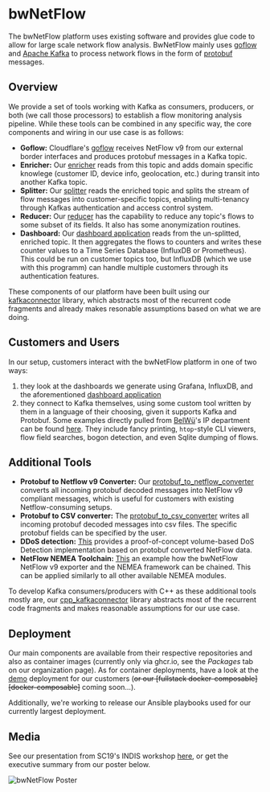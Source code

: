 # bwNetFlow

The bwNetFlow platform uses existing software and provides glue code to allow
for large scale network flow analysis. BwNetFlow mainly uses [goflow][goflow]
and [Apache Kafka][kafka] to process network flows in the form of
[protobuf][protobuf] messages.

## Overview

We provide a set of tools working with Kafka as consumers, producers, or both
(we call those processors) to establish a flow monitoring analysis pipeline.
While these tools can be combined in any specific way, the core components and
wiring in our use case is as follows:

- **Goflow:** Cloudflare's [goflow][goflow] receives NetFlow v9 from our
  external border interfaces and produces protobuf messages in a Kafka topic.
- **Enricher:** Our [enricher][enricher] reads from this topic and adds domain
  specific knowlege (customer ID, device info, geolocation, etc.) during
  transit into another Kafka topic.
- **Splitter:** Our [splitter][splitter] reads the enriched topic and splits
  the stream of flow messages into customer-specific topics, enabling
  multi-tenancy through Kafkas authentication and access control system.
- **Reducer:** Our [reducer][reducer] has the capability to reduce any topic's
  flows to some subset of its fields. It also has some anonymization routines.
- **Dashboard:** Our [dashboard application][dashboard] reads from the
  un-splitted, enriched topic. It then aggregates the flows to counters and
  writes these counter values to a Time Series Database (InfluxDB or
  Prometheus). This could be run on customer topics too, but InfluxDB (which we
  use with this programm) can handle multiple customers through its
  authentication features.

These components of our platform have been built using our
[kafkaconnector][kafkaconnector] library, which abstracts most of the recurrent
code fragments and already makes resonable assumptions based on what we are doing.

## Customers and Users

In our setup, customers interact with the bwNetFlow platform in one of two ways:

1. they look at the dashboards we generate using Grafana, InfluxDB, and the
   aforementioned [dashboard application][dashboard]
2. they connect to Kafka themselves, using some custom tool written by them in
   a language of their choosing, given it supports Kafka and Protobuf. Some
   examples directly pulled from [BelWü][belwue]'s IP department can be found
   [here][python-consumers]. They include fancy printing, `htop`-style CLI
   viewers, flow field searches, bogon detection, and even Sqlite dumping of
   flows.

## Additional Tools

- **Protobuf to Netflow v9 Converter:** Our
  [protobuf_to_netflow_converter][pb2nf] converts all incoming protobuf decoded
  messages into NetFlow v9 compliant messages, which is useful for customers
  with existing Netflow-consuming setups.
- **Protobuf to CSV converter:** The [protobuf_to_csv_converter][pb2csv] writes
  all incoming protobuf decoded messages into csv files. The specific protobuf
  fields can be specified by the user.
- **DDoS detection:** [This][ddos] provides a proof-of-concept volume-based DoS
  Detection implementation based on protobuf converted NetFlow data.
- **NetFlow NEMEA Toolchain:** [This][nemea] an example how the bwNetFlow
  NetFlow v9 exporter and the NEMEA framework can be chained. This can be
  applied similarly to all other available NEMEA modules.

To develop Kafka consumers/producers with C++ as these additional tools mostly
are, our [cpp_kafkaconnector](https://github.com/bwNetFlow/cpp_kafkaconnector)
library abstracts most of the recurrent code fragments and makes reasonable
assumptions for our use case.

## Deployment

Our main components are available from their respective repositories and also
as container images (currently only via ghcr.io, see the *Packages* tab on our
organization page). As for container deployments, have a look at the
[demo][demo] deployment for our customers (~~or our [fullstack
docker-composable][docker-composable]~~ coming soon...).

Additionally, we're working to release our Ansible playbooks used for our
currently largest deployment.

## Media
See our presentation from SC19's INDIS workshop
[here](media/sc19-S1P2_ws_indis108s2_Nagele.pdf), or get the executive summary
from our poster below.

![bwNetFlow Poster](media/poster.png "bwNetFlow Poster")

[goflow]: https://github.com/cloudflare/goflow
[kafka]: https://kafka.apache.org/
[protobuf]: https://github.com/bwNetFlow/protobuf
[enricher]: https://github.com/bwNetFlow/processor_enricher
[splitter]: https://github.com/bwNetFlow/processor_splitter
[reducer]: https://github.com/bwNetFlow/processor_reducer
[dashboard]: https://github.com/bwNetFlow/dashboard
[kafkaconnector]: https://github.com/bwNetFlow/kafkaconnector
[belwue]: https://www.belwue.de/
[python-consumers]: https://github.com/bwNetFlow/python-consumers
[demo]: https://github.com/bwNetFlow/demo
[fullstack-composable]: https://github.com/bwNetFlow/fullstack-composable
[pb2nf]: https://github.com/bwNetFlow/protobuf_to_netflow_converter
[pb2csv]: https://github.com/bwNetFlow/protobuf_to_csv_converter
[ddos]: https://github.com/bwNetFlow/bwnetflow_dosdetection
[nemea]: https://github.com/bwNetFlow/NetFlow_NEMEA_Toolchain
